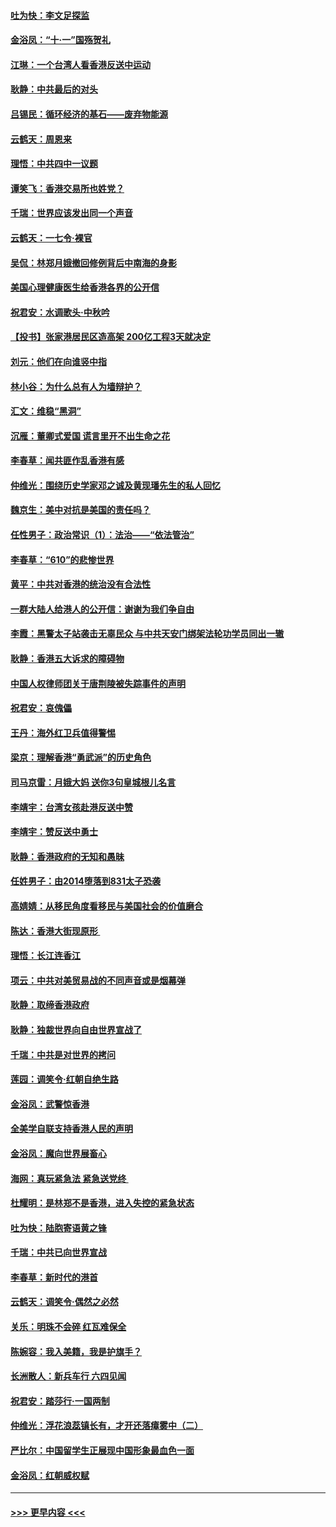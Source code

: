 #### [吐为快：李文足探监](../pages/nsc993/n11509622.md?t=09101722) 
#### [金浴凤：“十‧一”国殇贺礼](../pages/nsc993/n11509593.md?t=09101722) 
#### [江琳：一个台湾人看香港反送中运动](../pages/nsc993/n11509211.md?t=09101722) 
#### [耿静：中共最后的对头](../pages/nsc993/n11508308.md?t=09101722) 
#### [吕锡民：循环经济的基石——废弃物能源](../pages/nsc993/n11508212.md?t=09101722) 
#### [云鹤天：周恩来](../pages/nsc993/n11508055.md?t=09101722) 
#### [理悟：中共四中一议题](../pages/nsc993/n11507782.md?t=09101722) 
#### [谭笑飞：香港交易所也姓党？](../pages/nsc993/n11507753.md?t=09101722) 
#### [千瑞：世界应该发出同一个声音](../pages/nsc993/n11507290.md?t=09101722) 
#### [云鹤天：一七令‧裸官](../pages/nsc993/n11507177.md?t=09101722) 
#### [吴侃：林郑月娥撤回修例背后中南海的身影](../pages/nsc993/n11506876.md?t=09101722) 
#### [美国心理健康医生给香港各界的公开信](../pages/nsc993/n11506809.md?t=09101722) 
#### [祝君安：水调歌头‧中秋吟](../pages/nsc993/n11506758.md?t=09101722) 
#### [【投书】张家港居民区造高架 200亿工程3天就决定](../pages/nsc993/n11506682.md?t=09101722) 
#### [刘元：他们在向谁竖中指](../pages/nsc993/n11505384.md?t=09101722) 
#### [林小谷：为什么总有人为墙辩护？](../pages/nsc993/n11505226.md?t=09101722) 
#### [汇文：维稳“黑洞”](../pages/nsc993/n11504347.md?t=09101722) 
#### [沉雁：董卿式爱国 谎言里开不出生命之花](../pages/nsc993/n11503215.md?t=09101722) 
#### [李春草：闻共匪作乱香港有感](../pages/nsc993/n11503072.md?t=09101722) 
#### [仲维光：围绕历史学家邓之诚及黄现璠先生的私人回忆](../pages/nsc993/n11501330.md?t=09101722) 
#### [魏京生：美中对抗是美国的责任吗？](../pages/nsc993/n11500723.md?t=09101722) 
#### [任性男子：政治常识（1）：法治——“依法管治”](../pages/nsc993/n11500791.md?t=09101722) 
#### [李春草：“610”的悲惨世界](../pages/nsc993/n11501141.md?t=09101722) 
#### [黄平：中共对香港的统治没有合法性](../pages/nsc993/n11499473.md?t=09101722) 
#### [一群大陆人给港人的公开信：谢谢为我们争自由](../pages/nsc993/n11500402.md?t=09101722) 
#### [李霞：黑警太子站袭击无辜民众 与中共天安门绑架法轮功学员同出一辙](../pages/nsc993/n11499805.md?t=09101722) 
#### [耿静：香港五大诉求的障碍物](../pages/nsc993/n11497578.md?t=09101722) 
#### [中国人权律师团关于唐荆陵被失踪事件的声明](../pages/nsc993/n11500014.md?t=09101722) 
#### [祝君安：哀傀儡](../pages/nsc993/n11499776.md?t=09101722) 
#### [王丹：海外红卫兵值得警惕](../pages/nsc993/n11498138.md?t=09101722) 
#### [梁京：理解香港“勇武派”的历史角色](../pages/nsc993/n11498006.md?t=09101722) 
#### [司马京雷：月娥大妈  送你3句皇城根儿名言](../pages/nsc993/n11497885.md?t=09101722) 
#### [李靖宇：台湾女孩赴港反送中赞](../pages/nsc993/n11497721.md?t=09101722) 
#### [李靖宇：赞反送中勇士](../pages/nsc993/n11497452.md?t=09101722) 
#### [耿静：香港政府的无知和愚昧](../pages/nsc993/n11494238.md?t=09101722) 
#### [任姓男子：由2014堕落到831太子恐袭](../pages/nsc993/n11496683.md?t=09101722) 
#### [高婧婧：从移民角度看移民与美国社会的价值磨合](../pages/nsc993/n11495757.md?t=09101722) 
#### [陈达：香港大街现原形 ](../pages/nsc993/n11495441.md?t=09101722) 
#### [理悟：长江连香江](../pages/nsc993/n11495377.md?t=09101722) 
#### [项云：中共对美贸易战的不同声音或是烟幕弹](../pages/nsc993/n11494929.md?t=09101722) 
#### [耿静：取缔香港政府](../pages/nsc993/n11494218.md?t=09101722) 
#### [耿静：独裁世界向自由世界宣战了](../pages/nsc993/n11494190.md?t=09101722) 
#### [千瑞：中共是对世界的拷问](../pages/nsc993/n11493021.md?t=09101722) 
#### [莲园：调笑令‧红朝自绝生路](../pages/nsc993/n11493011.md?t=09101722) 
#### [金浴凤：武警惊香港](../pages/nsc993/n11492994.md?t=09101722) 
#### [全美学自联支持香港人民的声明](../pages/nsc993/n11492630.md?t=09101722) 
#### [金浴凤：魔向世界展畜心](../pages/nsc993/n11492599.md?t=09101722) 
#### [海网：真玩紧急法 紧急送党终 ](../pages/nsc993/n11492535.md?t=09101722) 
#### [杜耀明：是林郑不是香港，进入失控的紧急状态](../pages/nsc993/n11491420.md?t=09101722) 
#### [吐为快：陆胞寄语黄之锋](../pages/nsc993/n11491117.md?t=09101722) 
#### [千瑞：中共已向世界宣战](../pages/nsc993/n11490123.md?t=09101722) 
#### [李春草：新时代的港首](../pages/nsc993/n11489864.md?t=09101722) 
#### [云鹤天：调笑令·偶然之必然](../pages/nsc993/n11489701.md?t=09101722) 
#### [关乐：明珠不会碎 红瓦难保全](../pages/nsc993/n11489647.md?t=09101722) 
#### [陈婉容：我入美籍，我是护旗手？](../pages/nsc993/n11487908.md?t=09101722) 
#### [长洲散人：新兵车行 六四见闻](../pages/nsc993/n11487729.md?t=09101722) 
#### [祝君安：踏莎行‧一国两制](../pages/nsc993/n11487699.md?t=09101722) 
#### [仲维光：浮花浪蕊镇长有，才开还落瘴雾中（二）](../pages/nsc993/n11483286.md?t=09101722) 
#### [严比尔：中国留学生正展现中国形象最血色一面](../pages/nsc993/n11485145.md?t=09101722) 
#### [金浴凤：红朝威权赋](../pages/nsc993/n11485191.md?t=09101722) 

----
#### [ >>> 更早内容 <<< ](../indexes/nsc993-earlier.md)
